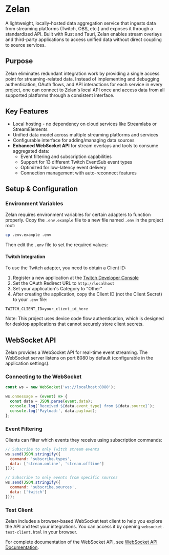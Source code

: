 # Zelan

A lightweight, locally-hosted data aggregation service that ingests data from streaming platforms (Twitch, OBS, etc.) and exposes it through a standardized API. Built with Rust and Tauri, Zelan enables stream overlays and third-party applications to access unified data without direct coupling to source services.

## Purpose

Zelan eliminates redundant integration work by providing a single access point for streaming-related data. Instead of implementing and debugging authentication, OAuth flows, and API interactions for each service in every project, one can connect to Zelan's local API once and access data from all supported platforms through a consistent interface.

## Key Features

- Local hosting - no dependency on cloud services like Streamlabs or StreamElements
- Unified data model across multiple streaming platforms and services
- Configurable interface for adding/managing data sources
- **Enhanced WebSocket API** for stream overlays and tools to consume aggregated data:
  - Event filtering and subscription capabilities
  - Support for 13 different Twitch EventSub event types
  - Optimized for low-latency event delivery
  - Connection management with auto-reconnect features

## Setup & Configuration

### Environment Variables

Zelan requires environment variables for certain adapters to function properly. Copy the `.env.example` file to a new file named `.env` in the project root:

```bash
cp .env.example .env
```

Then edit the `.env` file to set the required values:

#### Twitch Integration

To use the Twitch adapter, you need to obtain a Client ID:

1. Register a new application at the [Twitch Developer Console](https://dev.twitch.tv/console/apps)
2. Set the OAuth Redirect URL to `http://localhost`
3. Set your application's Category to "Other"
4. After creating the application, copy the Client ID (not the Client Secret) to your `.env` file:

```
TWITCH_CLIENT_ID=your_client_id_here
```

Note: This project uses device code flow authentication, which is designed for desktop applications that cannot securely store client secrets.

## WebSocket API

Zelan provides a WebSocket API for real-time event streaming. The WebSocket server listens on port 8080 by default (configurable in the application settings).

### Connecting to the WebSocket

```javascript
const ws = new WebSocket('ws://localhost:8080');

ws.onmessage = (event) => {
  const data = JSON.parse(event.data);
  console.log(`Received ${data.event_type} from ${data.source}`);
  console.log('Payload:', data.payload);
};
```

### Event Filtering

Clients can filter which events they receive using subscription commands:

```javascript
// Subscribe to only Twitch stream events
ws.send(JSON.stringify({
  command: 'subscribe.types',
  data: ['stream.online', 'stream.offline']
}));

// Subscribe to only events from specific sources
ws.send(JSON.stringify({
  command: 'subscribe.sources',
  data: ['twitch']
}));
```

### Test Client

Zelan includes a browser-based WebSocket test client to help you explore the API and test your integrations. You can access it by opening `websocket-test-client.html` in your browser.

For complete documentation of the WebSocket API, see [WebSocket API Documentation](docs/websocket-api.md).
